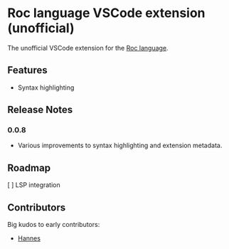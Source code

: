 # Roc language VSCode extension (unofficial)

The unofficial VSCode extension for the [Roc language](https://roc-lang.org/).

## Features

- Syntax highlighting

## Release Notes

### 0.0.8

- Various improvements to syntax highlighting and extension metadata.

## Roadmap

[ ] LSP integration

## Contributors

Big kudos to early contributors:

- [Hannes](https://github.com/Hasnep)
